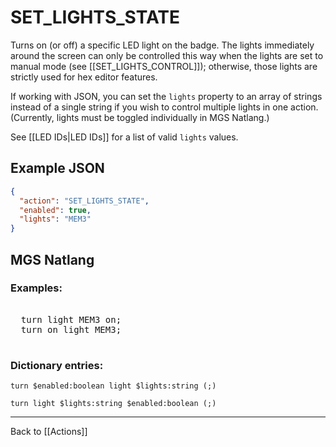 # SET_LIGHTS_STATE

Turns on (or off) a specific LED light on the badge. The lights immediately around the screen can only be controlled this way when the lights are set to manual mode (see [[SET_LIGHTS_CONTROL]]); otherwise, those lights are strictly used for hex editor features.

If working with JSON, you can set the `lights` property to an array of strings instead of a single string if you wish to control multiple lights in one action. (Currently, lights must be toggled individually in MGS Natlang.)

See [[LED IDs|LED IDs]] for a list of valid `lights` values.

## Example JSON

```json
{
  "action": "SET_LIGHTS_STATE",
  "enabled": true,
  "lights": "MEM3"
}
```

## MGS Natlang

### Examples:

<pre class="HyperMD-codeblock mgs">

  <span class="verb">turn</span> <span class="sigil">light</span> <span class="language-constant">MEM3</span> <span class="language-constant">on</span><span class="terminator">;</span>
  <span class="verb">turn</span> <span class="language-constant">on</span> <span class="sigil">light</span> <span class="language-constant">MEM3</span><span class="terminator">;</span>

</pre>

### Dictionary entries:

```
turn $enabled:boolean light $lights:string (;)

turn light $lights:string $enabled:boolean (;)
```

---

Back to [[Actions]]
